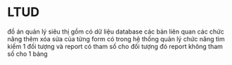 # LTUD
đồ án quản lý siêu thị
gồm có dữ liệu database các bản liên quan
các chức năng thêm xóa sửa của từng form có trong hệ thống quản lý
chức năng tìm kiếm 1 đối tượng và report có tham số cho đối tượng đó
report không tham số cho 1 bảng